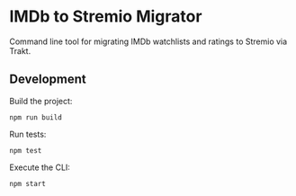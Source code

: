 # IMDb to Stremio Migrator

Command line tool for migrating IMDb watchlists and ratings to Stremio via Trakt.

## Development

Build the project:

```
npm run build
```

Run tests:

```
npm test
```

Execute the CLI:

```
npm start
```
